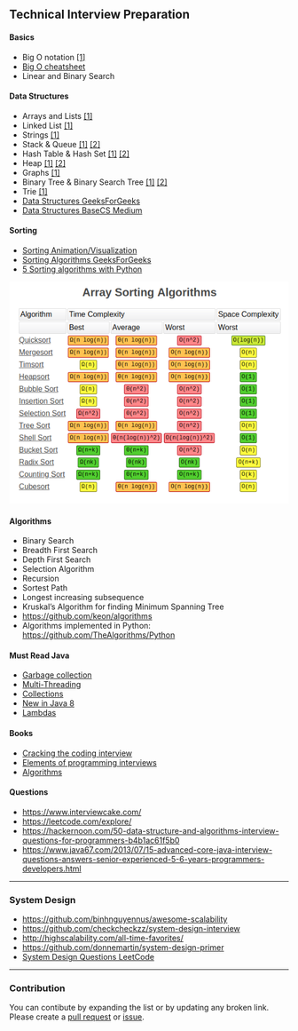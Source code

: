 ## Technical Interview Preparation

#### Basics
- Big O notation [[1]](https://www.interviewcake.com/article/java/big-o-notation-time-and-space-complexity)
- [Big O cheatsheet](https://www.bigocheatsheet.com/)
- Linear and Binary Search

#### Data Structures
- Arrays and Lists [[1]](https://medium.com/basecs/whats-a-linked-list-anyway-part-1-d8b7e6508b9d)
- Linked List [[1]](https://medium.com/basecs/whats-a-linked-list-anyway-part-2-131d96f71996)
- Strings [[1]](https://www.geeksforgeeks.org/string-data-structure/)
- Stack & Queue [[1]](https://medium.com/basecs/stacks-and-overflows-dbcf7854dc67) [[2]](https://medium.com/basecs/to-queue-or-not-to-queue-2653bcde5b04)
- Hash Table & Hash Set [[1]](https://medium.com/basecs/taking-hash-tables-off-the-shelf-139cbf4752f0) [[2]](https://medium.com/basecs/hashing-out-hash-functions-ea5dd8beb4dd)
- Heap [[1]](https://medium.com/basecs/learning-to-love-heaps-cef2b273a238) [[2]](https://www.geeksforgeeks.org/heap-data-structure/)
- Graphs [[1]](https://medium.com/basecs/a-gentle-introduction-to-graph-theory-77969829ead8)
- Binary Tree & Binary Search Tree [[1]](https://medium.com/basecs/how-to-not-be-stumped-by-trees-5f36208f68a7) [[2]](https://medium.com/basecs/leaf-it-up-to-binary-trees-11001aaf746d)
- Trie [[1]](https://medium.com/basecs/trying-to-understand-tries-3ec6bede0014)
- [Data Structures GeeksForGeeks](https://www.geeksforgeeks.org/data-structures/)
- [Data Structures BaseCS Medium](https://medium.com/basecs/tagged/data-structures)


#### Sorting
- [Sorting Animation/Visualization](https://www.hackerearth.com/practice/algorithms/sorting/merge-sort/visualize/)
- [Sorting Algorithms GeeksForGeeks](https://www.geeksforgeeks.org/sorting-algorithms/)
- [5 Sorting algorithms with Python](https://medium.com/@george.seif94/a-tour-of-the-top-5-sorting-algorithms-with-python-code-43ea9aa02889)


![Time Complexities](resources/1_ipkeWQ_Lb0lbkhB8rigxTA.png)


#### Algorithms
- Binary Search
- Breadth First Search
- Depth First Search
- Selection Algorithm
- Recursion
- Sortest Path
- Longest increasing subsequence
- Kruskal’s Algorithm for finding Minimum Spanning Tree
- https://github.com/keon/algorithms
- Algorithms implemented in Python: https://github.com/TheAlgorithms/Python


#### Must Read Java
- [Garbage collection](https://www.oracle.com/webfolder/technetwork/tutorials/obe/java/gc01/index.html)
- [Multi-Threading](https://docs.oracle.com/javase/tutorial/essential/concurrency/procthread.html)
- [Collections](https://dzone.com/articles/an-introduction-to-the-java-collections-framework)
- [New in Java 8](https://www.journaldev.com/2389/java-8-features-with-examples)
- [Lambdas](https://www.oreilly.com/learning/whats-new-in-java-8-lambdas)

#### Books
- [Cracking the coding interview](https://amzn.to/34wxaxM)
- [Elements of programming interviews](https://amzn.to/2HVPIxU)
- [Algorithms](https://amzn.to/34xiE96)


#### Questions
- https://www.interviewcake.com/
- https://leetcode.com/explore/
- https://hackernoon.com/50-data-structure-and-algorithms-interview-questions-for-programmers-b4b1ac61f5b0
- https://www.java67.com/2013/07/15-advanced-core-java-interview-questions-answers-senior-experienced-5-6-years-programmers-developers.html
-------------------------------------

### System Design
- https://github.com/binhnguyennus/awesome-scalability
- https://github.com/checkcheckzz/system-design-interview
- http://highscalability.com/all-time-favorites/
- https://github.com/donnemartin/system-design-primer
- [System Design Questions LeetCode](https://leetcode.com/discuss/interview-question/system-design/?currentPage=1&orderBy=recent_activity&query=)


------------
### Contribution
You can contibute by expanding the list or by updating any broken link.
Please create a [pull request](https://github.com/anuragrana/technical-interview-prep/pulls) or [issue](https://github.com/anuragrana/technical-interview-prep/issues).

